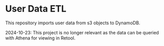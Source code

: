 # User Data ETL

This repository imports user data from s3 objects to DynamoDB.

2024-10-23: This project is no longer relevant as the data can be queried with Athena for viewing in Retool.
